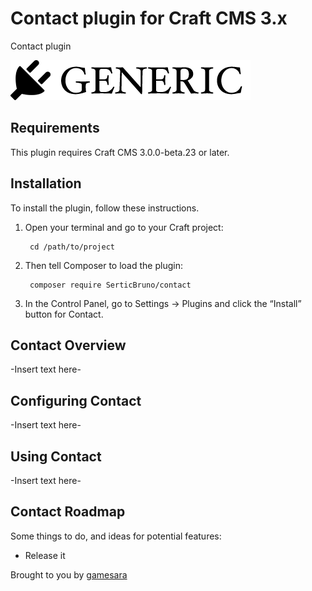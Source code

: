 # Contact plugin for Craft CMS 3.x

Contact plugin

![Screenshot](resources/img/plugin-logo.png)

## Requirements

This plugin requires Craft CMS 3.0.0-beta.23 or later.

## Installation

To install the plugin, follow these instructions.

1. Open your terminal and go to your Craft project:

        cd /path/to/project

2. Then tell Composer to load the plugin:

        composer require SerticBruno/contact

3. In the Control Panel, go to Settings → Plugins and click the “Install” button for Contact.

## Contact Overview

-Insert text here-

## Configuring Contact

-Insert text here-

## Using Contact

-Insert text here-

## Contact Roadmap

Some things to do, and ideas for potential features:

* Release it

Brought to you by [gamesara](https://GAMESARA.com)
